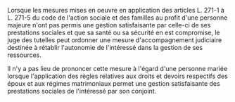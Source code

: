 Lorsque les mesures mises en oeuvre en application des articles L. 271-1 à L. 271-5 du code de l'action sociale et des familles au profit d'une personne majeure n'ont pas permis une gestion satisfaisante par celle-ci de ses prestations sociales et que sa santé ou sa sécurité en est compromise, le juge des tutelles peut ordonner une mesure d'accompagnement judiciaire destinée à rétablir l'autonomie de l'intéressé dans la gestion de ses ressources.

Il n'y a pas lieu de prononcer cette mesure à l'égard d'une personne mariée lorsque l'application des règles relatives aux droits et devoirs respectifs des époux et aux régimes matrimoniaux permet une gestion satisfaisante des prestations sociales de l'intéressé par son conjoint.
